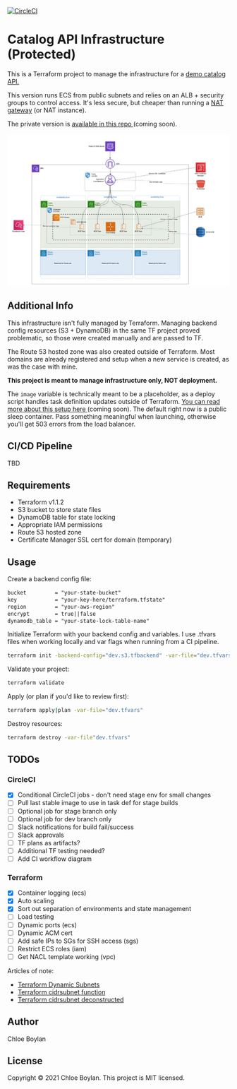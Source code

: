 [![CircleCI](https://circleci.com/gh/animaldna/catalog-api-tf-public/tree/master.svg?style=shield&circle-token=be30bbdc1c9a1555367c5736e490eac00aa7f37e)](https://circleci.com/gh/animaldna/catalog-api-tf-public/tree/master)

# Catalog API Infrastructure (Protected)
This is a Terraform project to manage the infrastructure for a [demo catalog API.](https://github.com/animaldna/catalog-api)

This version runs ECS from public subnets and relies on an ALB + security groups to control access. It's less secure, but cheaper than running a [NAT gateway](https://docs.aws.amazon.com/vpc/latest/userguide/vpc-nat-gateway.html) (or NAT instance).

The private version is [available in this repo ]()(coming soon).

![Public ECS architecture](./catalog_api_infra_public.jpg)

## Additional Info
This infrastructure isn't fully managed by Terraform. Managing backend config resources (S3 + DynamoDB) in the same TF project proved problematic, so those were created manually and are passed to TF.

The Route 53 hosted zone was also created outside of Terraform. Most domains are already registered and setup when a new service is created, as was the case with mine.

**This project is meant to manage infrastructure only, NOT deployment.** 

The `image` variable is technically meant to be a placeholder, as a deploy script handles task definition updates outside of Terraform. [You can read more about this setup here ]()(coming soon). The default right now is a public sleep container. Pass something meaningful when launching, otherwise you'll get 503 errors from the load balancer.


## CI/CD Pipeline
TBD

## Requirements
- Terraform v1.1.2
- S3 bucket to store state files
- DynamoDB table for state locking
- Appropriate IAM permissions
- Route 53 hosted zone
- Certificate Manager SSL cert for domain (temporary)

## Usage
Create a backend config file:
```
bucket         = "your-state-bucket"
key            = "your-key-here/terraform.tfstate"
region         = "your-aws-region"
encrypt        = true||false
dynamodb_table = "your-state-lock-table-name"
```

Initialize Terraform with your backend config and variables. I use .tfvars files when working locally and var flags when running from a CI pipeline.

```sh
terraform init -backend-config="dev.s3.tfbackend" -var-file="dev.tfvars"
```

Validate your project:

```sh
terraform validate
```

Apply (or plan if you'd like to review first):
```sh
terraform apply|plan -var-file="dev.tfvars"
```

Destroy resources:
```sh
terraform destroy -var-file"dev.tfvars"
```


## TODOs
### CircleCI
- [x] Conditional CircleCI jobs - don't need stage env for small changes
- [ ] Pull last stable image to use in task def for stage builds
- [ ] Optional job for stage branch only
- [ ] Optional job for dev branch only
- [ ] Slack notifications for build fail/success
- [ ] Slack approvals
- [ ] TF plans as artifacts?
- [ ] Additional TF testing needed?
- [ ] Add CI workflow diagram
### Terraform
- [x] Container logging (ecs)
- [x] Auto scaling
- [x] Sort out separation of environments and state management
- [ ] Load testing
- [ ] Dynamic ports (ecs)
- [ ] Dynamic ACM cert
- [ ] Add safe IPs to SGs for SSH access (sgs)
- [ ] Restrict ECS roles (iam)
- [ ] Get NACL template working (vpc)

Articles of note: 
- [Terraform Dynamic Subnets](https://medium.com/prodopsio/terraform-aws-dynamic-subnets-455619dd1977)
- [Terraform cidrsubnet function](https://www.terraform.io/language/functions/cidrsubnet)
- [Terraform cidrsubnet deconstructed](http://blog.itsjustcode.net/blog/2017/11/18/terraform-cidrsubnet-deconstructed/)

## Author
Chloe Boylan

## License
Copyright © 2021 Chloe Boylan.
This project is MIT licensed.
